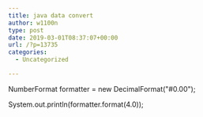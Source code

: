 ```yaml
---
title: java data convert
author: w1100n
type: post
date: 2019-03-01T08:37:07+00:00
url: /?p=13735
categories:
  - Uncategorized

---
```

NumberFormat formatter = new DecimalFormat("#0.00");
  
System.out.println(formatter.format(4.0));